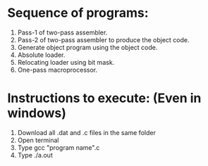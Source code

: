 # Sequence of programs:
1. Pass-1 of two-pass assembler.
2. Pass-2 of two-pass assembler to produce the object code.
3. Generate object program using the object code.
4. Absolute loader.
5. Relocating loader using bit mask.
6. One-pass macroprocessor.

# Instructions to execute: (Even in windows)

1) Download all .dat and .c files in the same folder
2) Open terminal
3) Type gcc "program name".c
4) Type ./a.out
